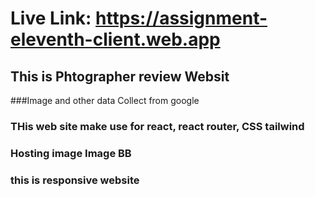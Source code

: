 # Live Link: https://assignment-eleventh-client.web.app
## This is Phtographer review Websit
###Image and other data Collect from google
### THis web site make use for react, react router, CSS tailwind
### Hosting image Image BB
### this is responsive website
